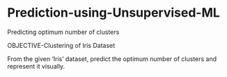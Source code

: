 # Prediction-using-Unsupervised-ML
Predicting optimum number of clusters

OBJECTIVE-Clustering of Iris Dataset

From the given ‘Iris’ dataset, predict the optimum number of clusters and represent it visually.

